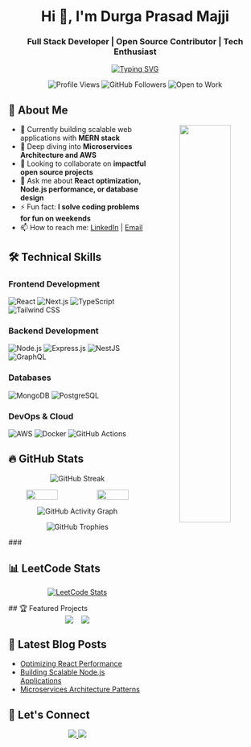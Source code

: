 <h1 align="center">Hi 👋, I'm Durga Prasad Majji</h1>
<h3 align="center">Full Stack Developer | Open Source Contributor | Tech Enthusiast</h3>

<p align="center">
  <a href="https://git.io/typing-svg">
    <img src="https://readme-typing-svg.demolab.com?font=Fira+Code&size=26&duration=3000&pause=1000&color=22D3EE&center=true&vCenter=true&width=500&lines=MERN+Stack+Specialist;Clean+Code+Advocate;Cloud+Native+Developer;Problem+Solver;Continuous+Learner" alt="Typing SVG" />
  </a>
</p>

<p align="center">
  <img src="https://komarev.com/ghpvc/?username=durga-prasad-majjji&label=Profile+Views&color=blue&style=flat" alt="Profile Views" /> 
  <img src="https://img.shields.io/github/followers/durga-prasad-majjji?label=Followers&style=social" alt="GitHub Followers" />
  <img src="https://img.shields.io/badge/Open%20to%20Work-Yes-brightgreen" alt="Open to Work" />
</p>

## 🌟 About Me

<p align="center">
  <img align="right" src="https://github-readme-stats.vercel.app/api?username=durga-prasad-majjji&show_icons=true&theme=radical&hide_border=true" width="45%" />
  
  - 🔭 Currently building scalable web applications with **MERN stack**
  - 🌱 Deep diving into **Microservices Architecture and AWS**
  - 👯 Looking to collaborate on **impactful open source projects**
  - 💬 Ask me about **React optimization, Node.js performance, or database design**
  - ⚡ Fun fact: **I solve coding problems for fun on weekends**
  - 📫 How to reach me: [LinkedIn](https://www.linkedin.com/in/majji-durga-prasad/) | [Email](mailto:durgaprasadmajji65@gmail.com)
</p>

## 🛠️ Technical Skills

### Frontend Development
![React](https://img.shields.io/badge/React-20232A?style=for-the-badge&logo=react&logoColor=61DAFB)
![Next.js](https://img.shields.io/badge/Next.js-000000?style=for-the-badge&logo=nextdotjs&logoColor=white)
![TypeScript](https://img.shields.io/badge/TypeScript-007ACC?style=for-the-badge&logo=typescript&logoColor=white)
![Tailwind CSS](https://img.shields.io/badge/Tailwind_CSS-38B2AC?style=for-the-badge&logo=tailwind-css&logoColor=white)

### Backend Development
![Node.js](https://img.shields.io/badge/Node.js-339933?style=for-the-badge&logo=nodedotjs&logoColor=white)
![Express.js](https://img.shields.io/badge/Express.js-000000?style=for-the-badge&logo=express&logoColor=white)
![NestJS](https://img.shields.io/badge/nestjs-E0234E?style=for-the-badge&logo=nestjs&logoColor=white)
![GraphQL](https://img.shields.io/badge/GraphQL-E10098?style=for-the-badge&logo=graphql&logoColor=white)

### Databases
![MongoDB](https://img.shields.io/badge/MongoDB-4EA94B?style=for-the-badge&logo=mongodb&logoColor=white)
![PostgreSQL](https://img.shields.io/badge/PostgreSQL-316192?style=for-the-badge&logo=postgresql&logoColor=white)

### DevOps & Cloud
![AWS](https://img.shields.io/badge/AWS-%23FF9900.svg?style=for-the-badge&logo=amazon-aws&logoColor=white)
![Docker](https://img.shields.io/badge/Docker-2CA5E0?style=for-the-badge&logo=docker&logoColor=white)
![GitHub Actions](https://img.shields.io/badge/GitHub_Actions-2088FF?style=for-the-badge&logo=github-actions&logoColor=white)

## 🔥 GitHub Stats

<div align="center">

  ![GitHub Streak](https://github-readme-streak-stats.herokuapp.com/?user=durga-prasad-majjji&theme=dark&hide_border=true)

  <div style="display: flex; justify-content: center; gap: 10px; flex-wrap: wrap;">
    <img width="48%" src="https://github-readme-stats.vercel.app/api?username=durga-prasad-majjji&show_icons=true&theme=radical&hide_border=true&include_all_commits=true" />
    <img width="48%" src="https://github-readme-stats.vercel.app/api/top-langs/?username=durga-prasad-majjji&layout=compact&theme=radical&hide_border=true" />
  </div>

  ![GitHub Activity Graph](https://github-readme-activity-graph.vercel.app/graph?username=durga-prasad-majjji&theme=react-dark&hide_border=true&area=true)

  ![GitHub Trophies](https://github-profile-trophy.vercel.app/?username=durga-prasad-majjji&row=2&column=3&theme=onedark&no-frame=true&margin-w=10)
</div>
###

<h2>📊 LeetCode Stats</h2>
<p align="center">
  <a href="https://leetcode.com/u/DURGA_PRASAD_MAJJI/">
    <img src="https://leetcard.jacoblin.cool/DURGA_PRASAD_MAJJI?theme=dark&font=Baloo&ext=contest" alt="LeetCode Stats" />
  </a>
</p>
## 🏆 Featured Projects

<div align="center" style="display: flex; flex-wrap: wrap; gap: 16px; justify-content: center;">
  <a href="https://github.com/DURGA-PRASAD-MAJJJI/Medication">
    <img align="center" src="https://github-readme-stats.vercel.app/api/pin/?username=durga-prasad-majjji&repo=Medication&theme=radical" />
  </a>
  <a href="https://github.com/DURGA-PRASAD-MAJJJI/Events-Buddy">
    <img align="center" src="https://github-readme-stats.vercel.app/api/pin/?username=durga-prasad-majjji&repo=Events-Buddy&theme=radical" />
  </a>
</div>

## 📌 Latest Blog Posts

<!-- Replace with your actual blog posts -->
- [Optimizing React Performance](https://example.com)
- [Building Scalable Node.js Applications](https://example.com)
- [Microservices Architecture Patterns](https://example.com)

## 🤝 Let's Connect

<p align="center">
  <a href="https://www.linkedin.com/in/majji-durga-prasad/">
    <img src="https://img.shields.io/badge/LinkedIn-0077B5?style=for-the-badge&logo=linkedin&logoColor=white" />
  </a>
  <a href="mailto:durgaprasadmajji65@gmail.com">
    <img src="https://img.shields.io/badge/Gmail-D14836?style=for-the-badge&logo=gmail&logoColor=white" />
  </a>
</p>
